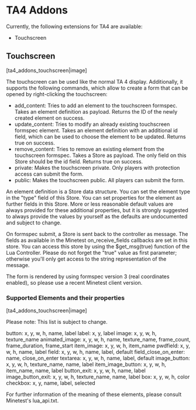 # TA4 Addons

Currently, the following extensions for TA4 are available:
 - Touchscreen

## Touchscreen

[ta4_addons_touchscreen|image]

The touchscreen can be used like the normal TA 4 display.
Additionally, it supports the following commands, which allow to create a form that can be opened by right-clicking the touchscreen:

- add_content: Tries to add an element to the touchscreen formspec. Takes an element definition as payload. Returns the ID of the newly created element on success.
- update_content: Tries to modify an already existing touchscreen formspec element. Takes an element definition with an additional id field, which can be used to choose the element to be updated. Returns true on success.
- remove_content: Tries to remove an existing element from the touchscreen formspec. Takes a Store as payload. The only field on this Store should be the id field. Returns true on success.
- private: Makes the touchscreen private. Only players with protection access can submit the form.
- public: Makes the touchscreen public. All players can submit the form.

An element definition is a Store data structure. You can set the element type in the "type" field of this Store.
You can set properties for the element as further fields in this Store.
More or less reasonable default values are always provided for these additional properties,
but it is strongly suggested to always provide the values by yourself as the defaults are undocumented and subject to change.

On formspec submit, a Store is sent back to the controller as message.
The fields as available in the Minetest on_receive_fields callbacks are set in this store.
You can access this store by using the $get_msg(true) function of the Lua Controller.
Please do not forget the "true" value as first parameter; otherwise you'll only get access to the string representation of the message.

The form is rendered by using formspec version 3 (real coordinates enabled), so please use a recent Minetest client version.

### Supported Elements and their properties

[ta4_addons_touchscreen|image]

Please note: This list is subject to change.

button: x, y, w, h, name, label
label: x, y, label
image: x, y, w, h, texture_name
animated_image: x, y, w, h, name, texture_name, frame_count, frame_duration, frame_start
item_image: x, y, w, h, item_name
pwdfield: x, y, w, h, name, label
field: x, y, w, h, name, label, default
field_close_on_enter: name, close_on_enter
textarea: x, y, w, h, name, label, default
image_button: x, y, w, h, texture_name, name, label
item_image_button: x, y, w, h, item_name, name, label
button_exit: x, y, w, h, name, label
image_button_exit: x, y, w, h, texture_name, name, label
box: x, y, w, h, color
checkbox: x, y, name, label, selected

For further information of the meaning of these elements, please consult Minetest's lua_api.txt.